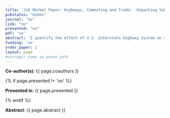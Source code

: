 ```yaml
---
title: 'Job Market Paper: Highways, Commuting and Trade:  Unpacking Suburban Growth'
pubstatus: "mimeo"
journal: "no"
link: "no"
presented: "no"
pdf: 'no' 
abstract: 'I quantify the effect of U.S. Interstate Highway System on suburbanization. I leverage variation in highway construction dates and driving time reductions to show that new highways affect both commute costs and trade costs. I find that, on average, a rise of one standard deviation in market access raises population and employment by about 10 percent after 40 years. However, a rise of one standard deviation in commuting access raises population and employment by about 1 percent after controlling for market access changes. I develop a quantitative model of trade, commuting, migration, and scale externalities, and map it to the reduced-form estimates. Using the calibrated model, simulations show highways account for 15 percent of suburban growth and 33 percent of the decline in urban cores. I find that suburbs developed and urban cores declined not only because of reduced commute times, but also, because of trade costs reductions.'
funding: 'no'
order_paper: 1
layout: page
#corregir como se ponen pdfs
---
```


<p><b>Co-author(s)</b>: {{ page.coauthors }} </p>

{% if page.presented != 'no' %}
<p><b>Presented in</b>: {{ page.presented }} </p>
{% endif %}

<div class ="text"><p><b>Abstract</b>: {{ page.abstract }} </p></div>
